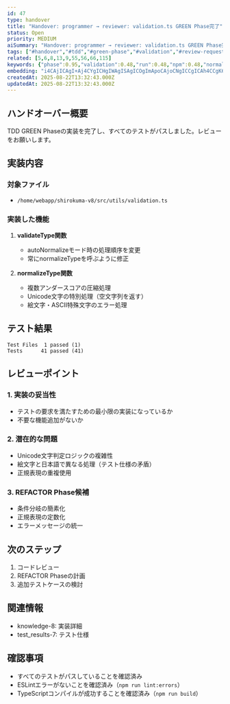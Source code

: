 ```yaml
---
id: 47
type: handover
title: "Handover: programmer → reviewer: validation.ts GREEN Phase完了"
status: Open
priority: MEDIUM
aiSummary: "Handover: programmer → reviewer: validation.ts GREEN Phase完了  ## ハンドオーバー概要\n\nTDD GREEN Phaseの実装を完了し、すべてのテストがパスしました。レビューをお願いします。\n\n## 実装内容\n\n### 対象ファイル\n- `/home/webapp/shirokuma-v8/src/utils/validation.ts"
tags: ["#handover","#tdd","#green-phase","#validation","#review-request"]
related: [5,6,8,13,9,55,56,66,115]
keywords: {"phase":0.95,"validation":0.48,"run":0.48,"npm":0.48,"normalizetype":0.48}
embedding: "i4CAjICAgI+Aj4CYgICHgIWAgISAgICOgImApoCAjoCNgICCgICAh4CCgK6AgI+AkICAjoCAgICAh4CqgICPgIuAgJqAgICBgIGAnICAjoCEgICngICAh4CAgJOAgIeAgICAooCAgI6Ah4CcgICBgIOAgJCAgICPgI6AloCAgIA="
createdAt: 2025-08-22T13:32:43.000Z
updatedAt: 2025-08-22T13:32:43.000Z
---
```


## ハンドオーバー概要

TDD GREEN Phaseの実装を完了し、すべてのテストがパスしました。レビューをお願いします。

## 実装内容

### 対象ファイル
- `/home/webapp/shirokuma-v8/src/utils/validation.ts`

### 実装した機能
1. **validateType関数**
   - autoNormalizeモード時の処理順序を変更
   - 常にnormalizeTypeを呼ぶように修正

2. **normalizeType関数**
   - 複数アンダースコアの圧縮処理
   - Unicode文字の特別処理（空文字列を返す）
   - 絵文字・ASCII特殊文字のエラー処理

## テスト結果

```
Test Files  1 passed (1)
Tests      41 passed (41)
```

## レビューポイント

### 1. 実装の妥当性
- テストの要求を満たすための最小限の実装になっているか
- 不要な機能追加がないか

### 2. 潜在的な問題
- Unicode文字判定ロジックの複雑性
- 絵文字と日本語で異なる処理（テスト仕様の矛盾）
- 正規表現の重複使用

### 3. REFACTOR Phase候補
- 条件分岐の簡素化
- 正規表現の定数化
- エラーメッセージの統一

## 次のステップ

1. コードレビュー
2. REFACTOR Phaseの計画
3. 追加テストケースの検討

## 関連情報
- knowledge-8: 実装詳細
- test_results-7: テスト仕様

## 確認事項
- すべてのテストがパスしていることを確認済み
- ESLintエラーがないことを確認済み（`npm run lint:errors`）
- TypeScriptコンパイルが成功することを確認済み（`npm run build`）